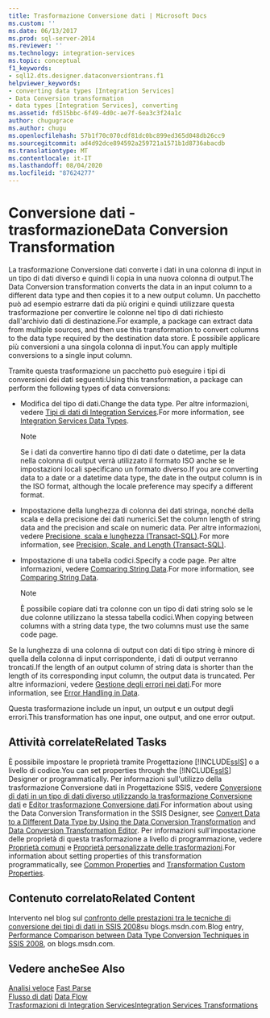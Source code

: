 ```yaml
---
title: Trasformazione Conversione dati | Microsoft Docs
ms.custom: ''
ms.date: 06/13/2017
ms.prod: sql-server-2014
ms.reviewer: ''
ms.technology: integration-services
ms.topic: conceptual
f1_keywords:
- sql12.dts.designer.dataconversiontrans.f1
helpviewer_keywords:
- converting data types [Integration Services]
- Data Conversion transformation
- data types [Integration Services], converting
ms.assetid: fd515bbc-6f49-4d0c-ae7f-6ea3c3f24a1c
author: chugugrace
ms.author: chugu
ms.openlocfilehash: 57b1f70c070cdf81dc0bc899ed365d048db26cc9
ms.sourcegitcommit: ad4d92dce894592a259721a1571b1d8736abacdb
ms.translationtype: MT
ms.contentlocale: it-IT
ms.lasthandoff: 08/04/2020
ms.locfileid: "87624277"
---
```

# <a name="data-conversion-transformation"></a><span data-ttu-id="48604-102">Conversione dati - trasformazione</span><span class="sxs-lookup"><span data-stu-id="48604-102">Data Conversion Transformation</span></span>
  <span data-ttu-id="48604-103">La trasformazione Conversione dati converte i dati in una colonna di input in un tipo di dati diverso e quindi li copia in una nuova colonna di output.</span><span class="sxs-lookup"><span data-stu-id="48604-103">The Data Conversion transformation converts the data in an input column to a different data type and then copies it to a new output column.</span></span> <span data-ttu-id="48604-104">Un pacchetto può ad esempio estrarre dati da più origini e quindi utilizzare questa trasformazione per convertire le colonne nel tipo di dati richiesto dall'archivio dati di destinazione.</span><span class="sxs-lookup"><span data-stu-id="48604-104">For example, a package can extract data from multiple sources, and then use this transformation to convert columns to the data type required by the destination data store.</span></span> <span data-ttu-id="48604-105">È possibile applicare più conversioni a una singola colonna di input.</span><span class="sxs-lookup"><span data-stu-id="48604-105">You can apply multiple conversions to a single input column.</span></span>  
  
 <span data-ttu-id="48604-106">Tramite questa trasformazione un pacchetto può eseguire i tipi di conversioni dei dati seguenti:</span><span class="sxs-lookup"><span data-stu-id="48604-106">Using this transformation, a package can perform the following types of data conversions:</span></span>  
  
-   <span data-ttu-id="48604-107">Modifica del tipo di dati.</span><span class="sxs-lookup"><span data-stu-id="48604-107">Change the data type.</span></span> <span data-ttu-id="48604-108">Per altre informazioni, vedere [Tipi di dati di Integration Services](../integration-services-data-types.md).</span><span class="sxs-lookup"><span data-stu-id="48604-108">For more information, see [Integration Services Data Types](../integration-services-data-types.md).</span></span>  
  
    > [!NOTE]  
    >  <span data-ttu-id="48604-109">Se i dati da convertire hanno tipo di dati date o datetime, per la data nella colonna di output verrà utilizzato il formato ISO anche se le impostazioni locali specificano un formato diverso.</span><span class="sxs-lookup"><span data-stu-id="48604-109">If you are converting data to a date or a datetime data type, the date in the output column is in the ISO format, although the locale preference may specify a different format.</span></span>  
  
-   <span data-ttu-id="48604-110">Impostazione della lunghezza di colonna dei dati stringa, nonché della scala e della precisione dei dati numerici.</span><span class="sxs-lookup"><span data-stu-id="48604-110">Set the column length of string data and the precision and scale on numeric data.</span></span> <span data-ttu-id="48604-111">Per altre informazioni, vedere [Precisione, scala e lunghezza &#40;Transact-SQL&#41;](/sql/t-sql/data-types/precision-scale-and-length-transact-sql).</span><span class="sxs-lookup"><span data-stu-id="48604-111">For more information, see [Precision, Scale, and Length &#40;Transact-SQL&#41;](/sql/t-sql/data-types/precision-scale-and-length-transact-sql).</span></span>  
  
-   <span data-ttu-id="48604-112">Impostazione di una tabella codici.</span><span class="sxs-lookup"><span data-stu-id="48604-112">Specify a code page.</span></span> <span data-ttu-id="48604-113">Per altre informazioni, vedere [Comparing String Data](../comparing-string-data.md).</span><span class="sxs-lookup"><span data-stu-id="48604-113">For more information, see [Comparing String Data](../comparing-string-data.md).</span></span>  
  
    > [!NOTE]  
    >  <span data-ttu-id="48604-114">È possibile copiare dati tra colonne con un tipo di dati string solo se le due colonne utilizzano la stessa tabella codici.</span><span class="sxs-lookup"><span data-stu-id="48604-114">When copying between columns with a string data type, the two columns must use the same code page.</span></span>  
  
 <span data-ttu-id="48604-115">Se la lunghezza di una colonna di output con dati di tipo string è minore di quella della colonna di input corrispondente, i dati di output verranno troncati.</span><span class="sxs-lookup"><span data-stu-id="48604-115">If the length of an output column of string data is shorter than the length of its corresponding input column, the output data is truncated.</span></span> <span data-ttu-id="48604-116">Per altre informazioni, vedere [Gestione degli errori nei dati](../error-handling-in-data.md).</span><span class="sxs-lookup"><span data-stu-id="48604-116">For more information, see [Error Handling in Data](../error-handling-in-data.md).</span></span>  
  
 <span data-ttu-id="48604-117">Questa trasformazione include un input, un output e un output degli errori.</span><span class="sxs-lookup"><span data-stu-id="48604-117">This transformation has one input, one output, and one error output.</span></span>  
  
## <a name="related-tasks"></a><span data-ttu-id="48604-118">Attività correlate</span><span class="sxs-lookup"><span data-stu-id="48604-118">Related Tasks</span></span>  
 <span data-ttu-id="48604-119">È possibile impostare le proprietà tramite Progettazione [!INCLUDE[ssIS](../../../includes/ssis-md.md)] o a livello di codice.</span><span class="sxs-lookup"><span data-stu-id="48604-119">You can set properties through the [!INCLUDE[ssIS](../../../includes/ssis-md.md)] Designer or programmatically.</span></span> <span data-ttu-id="48604-120">Per informazioni sull'utilizzo della trasformazione Conversione dati in Progettazione SSIS, vedere [Conversione di dati in un tipo di dati diverso utilizzando la trasformazione Conversione dati](data-conversion-transformation.md) e [Editor trasformazione Conversione dati](../../data-conversion-transformation-editor.md).</span><span class="sxs-lookup"><span data-stu-id="48604-120">For information about using the Data Conversion Transformation in the SSIS Designer, see [Convert Data to a Different Data Type by Using the Data Conversion Transformation](data-conversion-transformation.md) and [Data Conversion Transformation Editor](../../data-conversion-transformation-editor.md).</span></span> <span data-ttu-id="48604-121">Per informazioni sull'impostazione delle proprietà di questa trasformazione a livello di programmazione, vedere [Proprietà comuni](../../common-properties.md) e [Proprietà personalizzate delle trasformazioni](transformation-custom-properties.md).</span><span class="sxs-lookup"><span data-stu-id="48604-121">For information about setting properties of this transformation programmatically, see [Common Properties](../../common-properties.md) and [Transformation Custom Properties](transformation-custom-properties.md).</span></span>  
  
## <a name="related-content"></a><span data-ttu-id="48604-122">Contenuto correlato</span><span class="sxs-lookup"><span data-stu-id="48604-122">Related Content</span></span>  
 <span data-ttu-id="48604-123">Intervento nel blog sul [confronto delle prestazioni tra le tecniche di conversione dei tipi di dati in SSIS 2008](https://techcommunity.microsoft.com/t5/datacat/performance-comparison-between-data-type-conversion-techniques/ba-p/305035)su blogs.msdn.com.</span><span class="sxs-lookup"><span data-stu-id="48604-123">Blog entry, [Performance Comparison between Data Type Conversion Techniques in SSIS 2008](https://techcommunity.microsoft.com/t5/datacat/performance-comparison-between-data-type-conversion-techniques/ba-p/305035), on blogs.msdn.com.</span></span>  
  
## <a name="see-also"></a><span data-ttu-id="48604-124">Vedere anche</span><span class="sxs-lookup"><span data-stu-id="48604-124">See Also</span></span>  
 <span data-ttu-id="48604-125">[Analisi veloce](../../fast-parse.md) </span><span class="sxs-lookup"><span data-stu-id="48604-125">[Fast Parse](../../fast-parse.md) </span></span>  
 <span data-ttu-id="48604-126">[Flusso di dati](../data-flow.md) </span><span class="sxs-lookup"><span data-stu-id="48604-126">[Data Flow](../data-flow.md) </span></span>  
 [<span data-ttu-id="48604-127">Trasformazioni di Integration Services</span><span class="sxs-lookup"><span data-stu-id="48604-127">Integration Services Transformations</span></span>](integration-services-transformations.md)  
  
  
